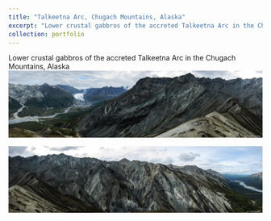 ```yaml
---
title: "Talkeetna Arc, Chugach Mountains, Alaska"
excerpt: "Lower crustal gabbros of the accreted Talkeetna Arc in the Chugach Mountains, Alaska<br/><a href='/106-talkeetna-2013/'><img src='/images/Matanuska1.jpg'></a>"
collection: portfolio
---
```


Lower crustal gabbros of the accreted Talkeetna Arc in the Chugach Mountains, Alaska
<a href='/images/Matanuska1.jpg'><img src='/images/Matanuska1.jpg'></a>


<a href='/images/Matanuska2.jpg'><img src='/images/Matanuska2.jpg'></a>
